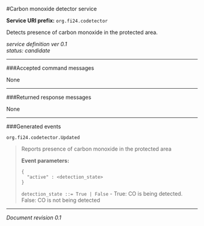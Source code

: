 #Carbon monoxide detector service

**Service URI prefix:**    `org.fi24.codetector`

Detects presence of carbon monoxide in the protected area. 

*service definition ver 0.1*  
*status: candidate*

---

###Accepted command messages

None

---


###Returned response messages

None

---

###Generated events

`org.fi24.codetector.Updated`
> Reports presence of carbon monoxide in the protected area
> 
> **Event parameters:**
>```
>{
>   "active" : <detection_state>
>}
>```
>
>`detection_state ::= True | False` - True: CO is being detected. False: CO is not being detected
>

---

*Document revision 0.1*

